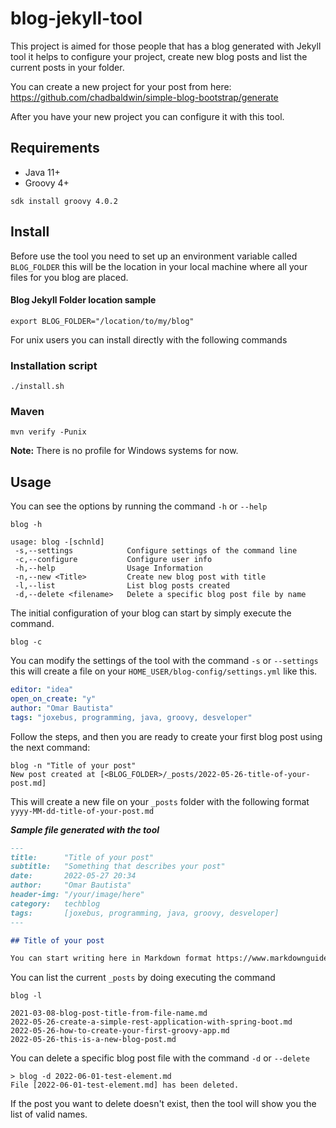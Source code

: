 # blog-jekyll-tool

This project is aimed for those people that has a blog generated with Jekyll tool
it helps to configure your project, create new blog posts and list the current posts
in your folder.

You can create a new project for your post from here: https://github.com/chadbaldwin/simple-blog-bootstrap/generate

After you have your new project you can configure it with this tool.

## Requirements

- Java 11+
- Groovy 4+

```shell script
sdk install groovy 4.0.2
```

## Install

Before use the tool you need to set up an environment variable called `BLOG_FOLDER` this will be
the location in your local machine where all your files for you blog are placed.

#### Blog Jekyll Folder location sample
```shell
export BLOG_FOLDER="/location/to/my/blog"
```

For unix users you can install directly with the following commands

### Installation script
```shell script
./install.sh
```
### Maven
```shell script
mvn verify -Punix
```

**Note:** There is no profile for Windows systems for now.


## Usage

You can see the options by running the command `-h` or `--help`

```shell script
blog -h

usage: blog -[schnld]
 -s,--settings            Configure settings of the command line
 -c,--configure           Configure user info
 -h,--help                Usage Information
 -n,--new <Title>         Create new blog post with title
 -l,--list                List blog posts created
 -d,--delete <filename>   Delete a specific blog post file by name

```

The initial configuration of your blog can start by simply execute the command.

```shell script
blog -c
```

You can modify the settings of the tool with the command `-s` or `--settings` this will create
a file on your `HOME_USER/blog-config/settings.yml` like this.

```yaml
editor: "idea"
open_on_create: "y"
author: "Omar Bautista"
tags: "joxebus, programming, java, groovy, desveloper"
```

Follow the steps, and then you are ready to create your first blog post using the next command:

```shell script
blog -n "Title of your post"
New post created at [<BLOG_FOLDER>/_posts/2022-05-26-title-of-your-post.md]
```

This will create a new file on your `_posts` folder with the following format 
`yyyy-MM-dd-title-of-your-post.md`

_**Sample file generated with the tool**_
```markdown
---
title:      "Title of your post"
subtitle:   "Something that describes your post"
date:       2022-05-27 20:34
author:     "Omar Bautista"
header-img: "/your/image/here"
category:   techblog
tags:       [joxebus, programming, java, groovy, desveloper]
---

## Title of your post

You can start writing here in Markdown format https://www.markdownguide.org/basic-syntax/
```

You can list the current `_posts` by doing executing the command

```shell script
blog -l

2021-03-08-blog-post-title-from-file-name.md
2022-05-26-create-a-simple-rest-application-with-spring-boot.md
2022-05-26-how-to-create-your-first-groovy-app.md
2022-05-26-this-is-a-new-blog-post.md

```

You can delete a specific blog post file with the command `-d` or `--delete`

```shell script
> blog -d 2022-06-01-test-element.md
File [2022-06-01-test-element.md] has been deleted.
```

If the post you want to delete doesn't exist, then the tool will show you the list of valid names.